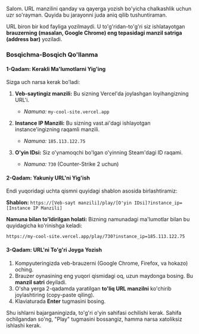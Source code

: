 Salom. URL manzilini qanday va qayerga yozish bo'yicha chalkashlik uchun uzr so'rayman. Quyida bu jarayonni juda aniq qilib tushuntiraman.

URL biron bir kod fayliga yozilmaydi. U to'g'ridan-to'g'ri siz ishlatayotgan **brauzerning (masalan, Google Chrome) eng tepasidagi manzil satriga (address bar)** yoziladi.

### Bosqichma-Bosqich Qo'llanma

#### 1-Qadam: Kerakli Ma'lumotlarni Yig'ing

Sizga uch narsa kerak bo'ladi:

1.  **Veb-saytingiz manzili:** Bu sizning Vercel'da joylashgan loyihangizning URL'i.
    *   *Namuna:* `my-cool-site.vercel.app`

2.  **Instance IP Manzili:** Bu sizning vast.ai'dagi ishlayotgan instance'ingizning raqamli manzili.
    *   *Namuna:* `185.113.122.75`

3.  **O'yin IDsi:** Siz o'ynamoqchi bo'lgan o'yinning Steam'dagi ID raqami.
    *   *Namuna:* `730` (Counter-Strike 2 uchun)

#### 2-Qadam: Yakuniy URL'ni Yig'ish

Endi yuqoridagi uchta qismni quyidagi shablon asosida birlashtiramiz:

**Shablon:**
`https://[Veb-sayt manzili]/play/[O'yin IDsi]?instance_ip=[Instance IP Manzili]`

**Namuna bilan to'ldirilgan holati:**
Bizning namunadagi ma'lumotlar bilan bu quyidagicha ko'rinishga keladi:

```
https://my-cool-site.vercel.app/play/730?instance_ip=185.113.122.75
```

#### 3-Qadam: URL'ni To'g'ri Joyga Yozish

1.  Kompyuteringizda veb-brauzerni (Google Chrome, Firefox, va hokazo) oching.
2.  Brauzer oynasining eng yuqori qismidagi oq, uzun maydonga bosing. Bu **manzil satri** deyiladi.
3.  O'sha yerga 2-qadamda yaratilgan **to'liq URL manzilni** ko'chirib joylashtiring (copy-paste qiling).
4.  Klaviaturada **Enter** tugmasini bosing.

Shu ishlarni bajarganingizda, to'g'ri o'yin sahifasi ochilishi kerak. Sahifa ochilgandan so'ng, "Play" tugmasini bossangiz, hamma narsa xatoliksiz ishlashi kerak.
